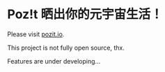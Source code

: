 # Poz!t 晒出你的元宇宙生活！

Please visit [pozit.io](http://pozit.io/).  

This project is not fully open source, thx.  

Features are under developing... 
